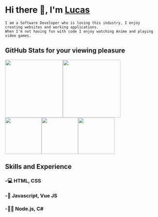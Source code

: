 # Hi there 👋, I'm [Lucas](https://www.linkedin.com/in/lucaspayton/)

```
I am a Software Developer who is loving this industry, I enjoy creating websites and working applications. 
When I'm not having fun with code I enjoy watching Anime and playing video games.
```
## GitHub Stats for your viewing pleasure

<div style="display: flex; flex-direction: row;">
 <img class="img" style="height: 190px;" src="https://github-readme-stats.vercel.app/api?username=Jarrod-Payton&show_icons=true&theme=dark" />
 <img class="img" style="height: 190px;" src="https://github-readme-stats.vercel.app/api/top-langs/?username=Jarrod-Payton&theme=dark&layout=compact" />
</div>
<div style="display: flex; align-content-center; flex-direction: row;">
 <img class="img" style="height: 120px;" src="https://github-readme-stats.vercel.app/api/pin/?username=Jarrod-Payton&repo=Jarrod-Payton&theme=dark" />
 <img class="img" style="height: 120px;" src="https://github-readme-stats.vercel.app/api/pin/?username=Jarrod-Payton&repo=Jarrod-Payton&theme=dark" />
 <img class="img" style="height: 120px;" src="https://github-readme-stats.vercel.app/api/pin/?username=Jarrod-Payton&repo=Jarrod-Payton&theme=dark" />
</div> 

## Skills and Experience 

### -💻 HTML, CSS
### -🔗 Javascript, Vue JS
### -👨‍💻 Node.js, C#
